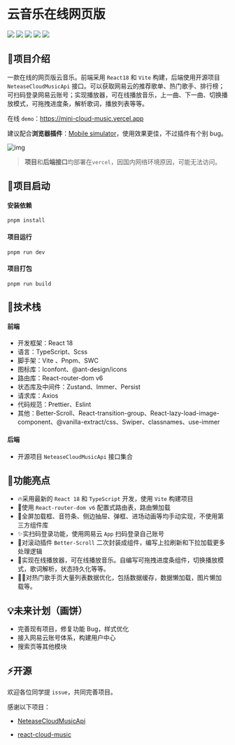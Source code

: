 # 云音乐在线网页版

![](https://img.shields.io/badge/React-%5E18.2.0-brightgreen)
![](https://img.shields.io/badge/TypeScript-%5E5.0.2-yellow)
![](https://img.shields.io/badge/React-%2Drouter-%2Ddom-%5E6.11.2-red)
![](https://img.shields.io/badge/Zustand-%5E4.3.8-red)
![](https://img.shields.io/badge/vite-%5E4.3.9-blue)

## 🙈项目介绍

一款在线的网页版云音乐。前端采用 `React18` 和 `Vite` 构建，后端使用开源项目  `NeteaseCloudMusicApi`  接口。可以获取网易云的推荐歌单、热门歌手、排行榜；可扫码登录网易云账号；实现播放器，可在线播放音乐，上一曲、下一曲、切换播放模式，可拖拽进度条，解析歌词，播放列表等等。

在线 `demo`：https://mini-cloud-music.vercel.app

建议配合**浏览器插件**：[Mobile simulator](https://chrome.google.com/webstore/detail/mobile-simulator-responsi/ckejmhbmlajgoklhgbapkiccekfoccmk)，使用效果更佳，不过插件有个别 bug。

![img](https://lh3.googleusercontent.com/DX9jh6HhBr8tEj0kTLnDCzWimvw9VHuayGKDkJtT8_1LFWQc0136FaXFiLZ32GnjriJWuZP4Eq-CnJOv1h7iGVzokg=w640-h400-e365-rj-sc0x00ffffff)

>  **项目**和**后端接口**均部署在`vercel`，因国内网络环境原因，可能无法访问。

## 🔑项目启动

#### 安装依赖

```shell
pnpm install
```

#### 项目运行

```shell
pnpm run dev
```

#### 项目打包

```shell
pnpm run build
```

## 🚄技术栈

#### 前端

- 开发框架：React 18
- 语言：TypeScript、Scss
- 脚手架：Vite 、Pnpm、SWC
- 图标库：Iconfont、@ant-design/icons
- 路由库：React-router-dom v6
- 状态库及中间件：Zustand、Immer、Persist
- 请求库：Axios
- 代码规范：Prettier、Eslint
- 其他：Better-Scroll、React-transition-group、React-lazy-load-image-component、@vanilla-extract/css、Swiper、classnames、use-immer

#### 后端

- 开源项目 `NeteaseCloudMusicApi` 接口集合

##  🍊功能亮点

- 🔥采用最新的 `React 18` 和 `TypeScript` 开发，使用 `Vite` 构建项目
- 💪使用 `React-router-dom v6` 配置式路由表，路由懒加载
- 🌳全屏加载框、音符条、侧边抽屉、弹框、进场动画等均手动实现，不使用第三方组件库
- ✨实扫码登录功能，使用网易云 `App` 扫码登录自己账号
- 🎨对滚动插件 `Better-Scroll` 二次封装成组件，编写上拉刷新和下拉加载更多处理逻辑
- 🚀实现在线播放器，可在线播放音乐。自编写可拖拽进度条组件，切换播放模式，歌词解析，状态持久化等等。
- 🏃‍♂️对热门歌手页大量列表数据优化，包括数据缓存，数据懒加载，图片懒加载等。

## 💡未来计划（画饼）

- 完善现有项目，修复功能 Bug，样式优化
- 接入网易云账号体系，构建用户中心
- 搜索页等其他模块

## ⚡️开源

欢迎各位同学提 `issue`，共同完善项目。

感谢以下项目：

- [NeteaseCloudMusicApi](https://github.com/Binaryify/NeteaseCloudMusicApi)

- [react-cloud-music](https://github.com/sanyuan0704/react-cloud-music)
